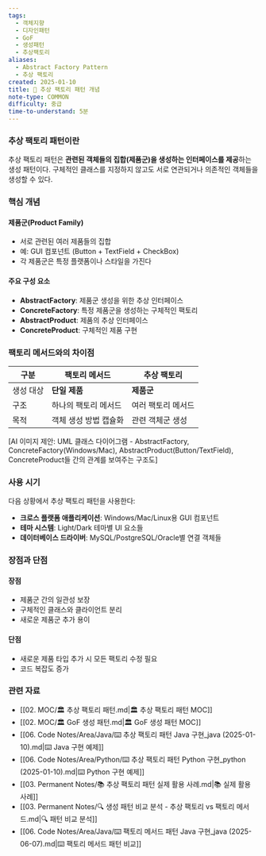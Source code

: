```yaml
---
tags:
  - 객체지향
  - 디자인패턴
  - GoF
  - 생성패턴
  - 추상팩토리
aliases:
  - Abstract Factory Pattern
  - 추상 팩토리
created: 2025-01-10
title: 📝 추상 팩토리 패턴 개념
note-type: COMMON
difficulty: 중급
time-to-understand: 5분
---
```


### 추상 팩토리 패턴이란

추상 팩토리 패턴은 **관련된 객체들의 집합(제품군)을 생성하는 인터페이스를 제공**하는 생성 패턴이다. 구체적인 클래스를 지정하지 않고도 서로 연관되거나 의존적인 객체들을 생성할 수 있다.

### 핵심 개념

#### 제품군(Product Family)
- 서로 관련된 여러 제품들의 집합
- 예: GUI 컴포넌트 (Button + TextField + CheckBox)
- 각 제품군은 특정 플랫폼이나 스타일을 가진다

#### 주요 구성 요소
- **AbstractFactory**: 제품군 생성을 위한 추상 인터페이스
- **ConcreteFactory**: 특정 제품군을 생성하는 구체적인 팩토리
- **AbstractProduct**: 제품의 추상 인터페이스
- **ConcreteProduct**: 구체적인 제품 구현

### 팩토리 메서드와의 차이점

| 구분 | 팩토리 메서드 | 추상 팩토리 |
|------|---------------|-------------|
| 생성 대상 | **단일 제품** | **제품군** |
| 구조 | 하나의 팩토리 메서드 | 여러 팩토리 메서드 |
| 목적 | 객체 생성 방법 캡슐화 | 관련 객체군 생성 |

[AI 이미지 제안: UML 클래스 다이어그램 - AbstractFactory, ConcreteFactory(Windows/Mac), AbstractProduct(Button/TextField), ConcreteProduct들 간의 관계를 보여주는 구조도]

### 사용 시기

다음 상황에서 추상 팩토리 패턴을 사용한다:

- **크로스 플랫폼 애플리케이션**: Windows/Mac/Linux용 GUI 컴포넌트
- **테마 시스템**: Light/Dark 테마별 UI 요소들
- **데이터베이스 드라이버**: MySQL/PostgreSQL/Oracle별 연결 객체들

### 장점과 단점

#### 장점
- 제품군 간의 일관성 보장
- 구체적인 클래스와 클라이언트 분리
- 새로운 제품군 추가 용이

#### 단점
- 새로운 제품 타입 추가 시 모든 팩토리 수정 필요
- 코드 복잡도 증가

### 관련 자료

- [[02. MOC/🏛️ 추상 팩토리 패턴.md|🏛️ 추상 팩토리 패턴 MOC]]
- [[02. MOC/🏛️ GoF 생성 패턴.md|🏛️ GoF 생성 패턴 MOC]]
- [[06. Code Notes/Area/Java/⌨️ 추상 팩토리 패턴 Java 구현_java (2025-01-10).md|⌨️ Java 구현 예제]]
- [[06. Code Notes/Area/Python/⌨️ 추상 팩토리 패턴 Python 구현_python (2025-01-10).md|⌨️ Python 구현 예제]]
- [[03. Permanent Notes/📚 추상 팩토리 패턴 실제 활용 사례.md|📚 실제 활용 사례]]
- [[03. Permanent Notes/🔍 생성 패턴 비교 분석 - 추상 팩토리 vs 팩토리 메서드.md|🔍 패턴 비교 분석]]
- [[06. Code Notes/Area/Java/⌨️ 팩토리 메서드 패턴 Java 구현_java (2025-06-07).md|⌨️ 팩토리 메서드 패턴 비교]] 